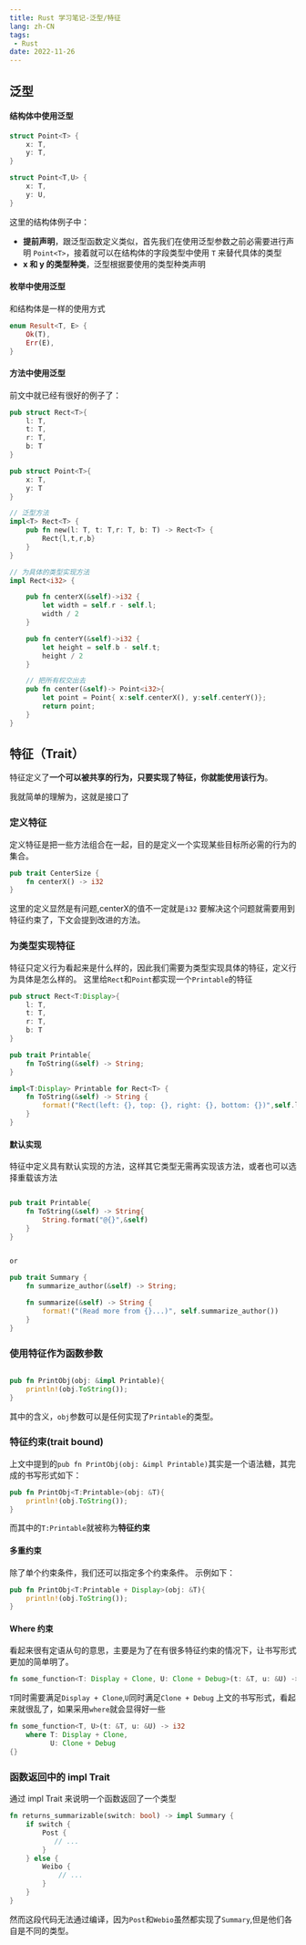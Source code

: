 ```yaml
---
title: Rust 学习笔记-泛型/特征
lang: zh-CN
tags:
 - Rust 
date: 2022-11-26
---
```


## 泛型

#### 结构体中使用泛型

```rust
struct Point<T> {
    x: T,
    y: T,
}

struct Point<T,U> {
    x: T,
    y: U,
}
```

这里的结构体例子中：

- **提前声明**，跟泛型函数定义类似，首先我们在使用泛型参数之前必需要进行声明 `Point<T>`，接着就可以在结构体的字段类型中使用 `T` 来替代具体的类型
- **x 和 y 的类型种类**，泛型根据要使用的类型种类声明

#### 枚举中使用泛型

和结构体是一样的使用方式

```rust
enum Result<T, E> {
    Ok(T),
    Err(E),
}
```

#### 方法中使用泛型

前文中就已经有很好的例子了：

```rust
pub struct Rect<T>{
    l: T,
    t: T,
    r: T,
    b: T
}

pub struct Point<T>{
    x: T,
    y: T
}

// 泛型方法
impl<T> Rect<T> {
    pub fn new(l: T, t: T,r: T, b: T) -> Rect<T> {
        Rect{l,t,r,b}
    }
}

// 为具体的类型实现方法
impl Rect<i32> {

    pub fn centerX(&self)->i32 {
        let width = self.r - self.l;
        width / 2
    }

    pub fn centerY(&self)->i32 {
        let height = self.b - self.t;
        height / 2
    }

    // 把所有权交出去
    pub fn center(&self)-> Point<i32>{
        let point = Point{ x:self.centerX(), y:self.centerY()};
        return point;
    }
}
```

## 特征（Trait）

特征定义了**一个可以被共享的行为，只要实现了特征，你就能使用该行为**。

我就简单的理解为，这就是接口了

### 定义特征

定义特征是把一些方法组合在一起，目的是定义一个实现某些目标所必需的行为的集合。

```rust
pub trait CenterSize {
    fn centerX() -> i32
}
```

这里的定义显然是有问题,centerX的值不一定就是`i32`
要解决这个问题就需要用到特征约束了，下文会提到改进的方法。

### 为类型实现特征

特征只定义行为看起来是什么样的，因此我们需要为类型实现具体的特征，定义行为具体是怎么样的。
这里给`Rect`和`Point`都实现一个`Printable`的特征

```rust
pub struct Rect<T:Display>{
    l: T,
    t: T,
    r: T,
    b: T
}

pub trait Printable{
    fn ToString(&self) -> String;
}

impl<T:Display> Printable for Rect<T> {
    fn ToString(&self) -> String {
        format!("Rect(left: {}, top: {}, right: {}, bottom: {})",self.l,self.t,self.r,self.b)
    }
}
```

#### 默认实现

特征中定义具有默认实现的方法，这样其它类型无需再实现该方法，或者也可以选择重载该方法

```rust

pub trait Printable{
    fn ToString(&self) -> String{
        String.format("@{}",&self)
    }
}


or

pub trait Summary {
    fn summarize_author(&self) -> String;

    fn summarize(&self) -> String {
        format!("(Read more from {}...)", self.summarize_author())
    }
}

```


### 使用特征作为函数参数

```rust

pub fn PrintObj(obj: &impl Printable){
    println!(obj.ToString());
}
```

其中的含义，`obj`参数可以是任何实现了`Printable`的类型。

### 特征约束(trait bound)

上文中提到的`pub fn PrintObj(obj: &impl Printable)`其实是一个语法糖，其完成的书写形式如下：

```rust
pub fn PrintObj<T:Printable>(obj: &T){
    println!(obj.ToString());
}
```
而其中的`T:Printable`就被称为**特征约束**

#### 多重约束
除了单个约束条件，我们还可以指定多个约束条件。
示例如下：
```rust
pub fn PrintObj<T:Printable + Display>(obj: &T){
    println!(obj.ToString());
}
```
#### Where 约束
看起来很有定语从句的意思，主要是为了在有很多特征约束的情况下，让书写形式更加的简单明了。

```rust
fn some_function<T: Display + Clone, U: Clone + Debug>(t: &T, u: &U) -> i32 {}
```
`T`同时需要满足`Display + Clone`,`U`同时满足`Clone + Debug`
上文的书写形式，看起来就很乱了，如果采用`where`就会显得好一些

```rust
fn some_function<T, U>(t: &T, u: &U) -> i32
    where T: Display + Clone,
          U: Clone + Debug
{}
```

### 函数返回中的 impl Trait

通过 impl Trait 来说明一个函数返回了一个类型
```rust
fn returns_summarizable(switch: bool) -> impl Summary {
    if switch {
        Post {
           // ...
        }
    } else {
        Weibo {
            // ...
        }
    }
}
```
然而这段代码无法通过编译，因为`Post`和`Webio`虽然都实现了`Summary`,但是他们各自是不同的类型。